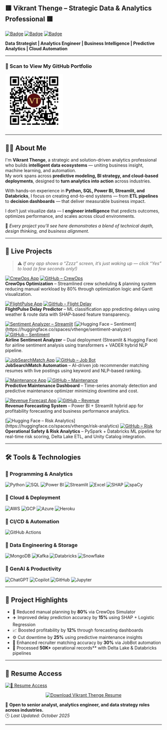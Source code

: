## 🟥 **Vikrant Thenge – Strategic Data & Analytics Professional** 🟥  

[![Badge](https://img.shields.io/badge/GenAI%20Integrated-Portfolio?style=flat-square&color=8B0000&labelColor=8B0000&borderColor=5A0000)](https://github.com/Vikrantthenge)
[![Badge](https://img.shields.io/badge/Cross%20Industry%20Ready-Open%20to%20All%20Domains?style=flat-square&color=8B0000&labelColor=8B0000&borderColor=5A0000)](https://github.com/Vikrantthenge)
[![Badge](https://img.shields.io/badge/End_to_End_Analytics-Solutions_Architect?style=flat-square&color=8B0000&labelColor=8B0000&borderColor=5A0000)](https://github.com/Vikrantthenge)

**Data Strategist | Analytics Engineer | Business Intelligence | Predictive Analytics | Cloud Automation**

---

### 📎 Scan to View My GitHub Portfolio  
![QR Code](https://github.com/Vikrantthenge/vikrant-data-analytics-portfolio/blob/main/qr-code.png)

---

## 🙋‍♂️ About Me  

I'm **Vikrant Thenge**, a strategic and solution-driven analytics professional who builds **intelligent data ecosystems** — uniting business insight, machine learning, and automation.  
My work spans across **predictive modeling, BI strategy, and cloud-based deployments**, designed to **turn analytics into action** across industries.  

With hands-on experience in **Python, SQL, Power BI, Streamlit, and Databricks**, I focus on creating end-to-end systems — from **ETL pipelines** to **decision dashboards** — that deliver measurable business impact.  

I don’t just visualize data — I **engineer intelligence** that predicts outcomes, optimizes performance, and scales across cloud environments.

🎯 *Every project you’ll see here demonstrates a blend of technical depth, design thinking, and business alignment.*

---

## 📱 Live Projects  

> ⚠️ *If any app shows a “Zzzz” screen, it’s just waking up — click “Yes” to load (a few seconds only!)*  

[![CrewOps App](https://img.shields.io/badge/Launch-CrewOps-darkblue?logo=streamlit)](https://crew-optimizer.streamlit.app/)
[![GitHub – CrewOps](https://img.shields.io/badge/GitHub-CrewOps_Repo-gray?logo=github)](https://github.com/Vikrantthenge/crew-optimizer)  
**CrewOps Optimization** – Streamlined crew scheduling & planning system reducing manual workload by 80% through optimization logic and Gantt visualization.  

[![FlightPulse App](https://img.shields.io/badge/Launch-FlightPulse-darkred?logo=streamlit)](https://share.streamlit.io/vikrantthenge/flight-delay-predictor/main/app.py)
[![GitHub – Flight Delay](https://img.shields.io/badge/GitHub-Flight_Delay_Repo-gray?logo=github)](https://github.com/Vikrantthenge/flight-delay-predictor)  
**FlightPulse Delay Predictor** – ML classification app predicting delays using weather & route data with SHAP-based feature transparency.  

[![Sentiment Analyzer – Streamlit](https://img.shields.io/badge/Launch-Sentiment_Analyzer_(Streamlit)-purple?logo=streamlit)](https://sentiment-analyzer-vikrant.streamlit.app/)
[![Hugging Face – Sentiment](https://img.shields.io/badge/Launch-Sentiment_Analyzer_(HF_Space)-1E90FF?logo=huggingface)](https://huggingface.co/spaces/vthenge/sentiment-analyzer)
[![GitHub – Sentiment](https://img.shields.io/badge/GitHub-Sentiment_Repo-gray?logo=github)](https://github.com/Vikrantthenge/sentiment-Analyzer)  
**Airline Sentiment Analyzer** – Dual deployment (Streamlit & Hugging Face) for airline sentiment analysis using transformers + VADER hybrid NLP pipeline.  

[![JobSearchMatch App](https://img.shields.io/badge/Launch-JobSearchMatch-blue?logo=streamlit)](https://jobsearchmatch.streamlit.app/)
[![GitHub – Job Bot](https://img.shields.io/badge/GitHub-JobBot_Repo-gray?logo=github)](https://github.com/Vikrantthenge/job_search)  
**JobSearchMatch Automation** – AI-driven job recommender matching resumes with live postings using keyword and NLP-based ranking.  

[![Maintenance App](https://img.shields.io/badge/Launch-Predictive_Maintenance-orange?logo=streamlit)](https://predictivedashboard-vikrantthenge.streamlit.app/)
[![GitHub – Maintenance](https://img.shields.io/badge/GitHub-Maintenance_Repo-gray?logo=github)](https://github.com/Vikrantthenge/predictive_dashboard)  
**Predictive Maintenance Dashboard** – Time-series anomaly detection and predictive maintenance optimizer minimizing downtime and cost.  

[![Revenue Forecast App](https://img.shields.io/badge/Launch-Revenue_Forecast-green?logo=powerbi)](https://airline-revenue-forecast.streamlit.app/)
[![GitHub – Revenue](https://img.shields.io/badge/GitHub-Revenue_Repo-gray?logo=github)](https://github.com/Vikrantthenge/Airline-Revenue-Forecast)  
**Revenue Forecasting System** – Power BI + Streamlit hybrid app for profitability forecasting and business performance analytics.  

[![Hugging Face – Risk Analytics](https://img.shields.io/badge/Launch-Risk_Analytics_(HF_Space)-DC143C?logo=huggingface)](https://huggingface.co/spaces/vthenge/risk-analytics)
[![GitHub – Risk](https://img.shields.io/badge/GitHub-Risk_Analytics_Repo-gray?logo=github)](https://github.com/Vikrantthenge/Operational-Safety-Risk-Analytics-)  
**Operational Safety & Risk Analytics** – PySpark + Databricks ML pipeline for real-time risk scoring, Delta Lake ETL, and Unity Catalog integration.


---

## 🛠️ Tools & Technologies  

### 🔹 Programming & Analytics  
![Python](https://img.shields.io/badge/Python-Data%20Science-blue?style=flat-square&logo=python&logoColor=white)
![SQL](https://img.shields.io/badge/SQL-Queries-darkblue?style=flat-square&logo=mysql&logoColor=white)
![Power BI](https://img.shields.io/badge/Power%20BI-Business%20Intelligence-yellow?style=flat-square&logo=powerbi&logoColor=white)
![Streamlit](https://img.shields.io/badge/Streamlit-Web%20Apps-red?style=flat-square&logo=streamlit&logoColor=white)
![Excel](https://img.shields.io/badge/Excel-Data%20Modeling-green?style=flat-square&logo=microsoftexcel&logoColor=white)
![SHAP](https://img.shields.io/badge/SHAP-Model%20Explainability-purple?style=flat-square&logo=plotly&logoColor=white)
![spaCy](https://img.shields.io/badge/spaCy-NLP-blue?style=flat-square&logo=spacy&logoColor=white)

### 🔹 Cloud & Deployment  
![AWS](https://img.shields.io/badge/AWS-Cloud-orange?style=flat-square&logo=amazonaws&logoColor=white)
![GCP](https://img.shields.io/badge/GCP-Cloud-blue?style=flat-square&logo=googlecloud&logoColor=white)
![Azure](https://img.shields.io/badge/Azure-Cloud-lightgrey?style=flat-square&logo=microsoftazure&logoColor=white)
![Heroku](https://img.shields.io/badge/Heroku-Deployment-purple?style=flat-square&logo=heroku&logoColor=white)

### 🔹 CI/CD & Automation  
![GitHub Actions](https://img.shields.io/badge/GitHub%20Actions-CI%2FCD-blue?style=flat-square&logo=githubactions&logoColor=white)

### 🔹 Data Engineering & Storage  
![MongoDB](https://img.shields.io/badge/MongoDB-NoSQL-green?style=flat-square&logo=mongodb&logoColor=white)
![Kafka](https://img.shields.io/badge/Kafka-Streaming%20Data-black?style=flat-square&logo=apachekafka&logoColor=white)
![Databricks](https://img.shields.io/badge/Databricks-ETL%20Platform-orange?style=flat-square&logo=databricks&logoColor=white)
![Snowflake](https://img.shields.io/badge/Snowflake-Data%20Warehouse-blue?style=flat-square&logo=snowflake&logoColor=white)

### 🔹 GenAI & Productivity  
![ChatGPT](https://img.shields.io/badge/ChatGPT-GenAI-green?style=flat-square&logo=openai&logoColor=white)
![Copilot](https://img.shields.io/badge/Copilot-GenAI-blue?style=flat-square&logo=microsoft&logoColor=white)
![GitHub](https://img.shields.io/badge/GitHub-Version%20Control-black?style=flat-square&logo=github&logoColor=white)
![Jupyter](https://img.shields.io/badge/Jupyter-Notebooks-orange?style=flat-square&logo=jupyter&logoColor=white)

---

## 📁 Project Highlights  

- 🧭 Reduced manual planning by **80%** via CrewOps Simulator  
- ✈️ Improved delay prediction accuracy by **15%** using SHAP + Logistic Regression  
- 📈 Boosted profitability by **12%** through forecasting dashboards  
- ⚙️ Cut downtime by **25%** using predictive maintenance insights  
- 🧠 Enhanced recruiter matching accuracy by **30%** via JobBot automation  
- 🧮 Processed **50K+** operational records** with Delta Lake & Databricks pipelines  

---

## 📄 Resume Access  

[![📄 Resume Access](https://img.shields.io/badge/Download_Resume-PDF-blue?style=for-the-badge&logo=adobeacrobatreader&logoColor=white)](https://github.com/Vikrantthenge/vikrant-data-analytics-portfolio/blob/main/Vikrant%20Thenge%20Data%20Analytics%20Resume%20.pdf)


<p align="center">
  <a href="https://github.com/Vikrantthenge/vikrant-data-analytics-portfolio/blob/main/Vikrant%20Thenge%20Data%20Analytics%20Resume%20.pdf" download title="Download Vikrant Thenge Resume">
    <img src="https://img.shields.io/badge/Download_Resume-PDF-blue?style=for-the-badge&logo=adobeacrobatreader&logoColor=white" alt="Download Vikrant Thenge Resume">
  </a>
</p>

🎯 **Open to senior analyst, analytics engineer, and data strategy roles across industries.**  
🕒 *Last Updated: October 2025*

---

